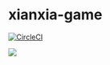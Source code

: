 # xianxia-game

[![CircleCI](https://circleci.com/gh/ArcanisCz/xianxia-game/tree/master.svg?style=svg)](https://circleci.com/gh/ArcanisCz/xianxia-game/tree/master)

<a href="https://codeclimate.com/github/ArcanisCz/xianxia-game/maintainability">
    <img src="https://api.codeclimate.com/v1/badges/a7b61b7dd874116648de/maintainability" />
</a>

